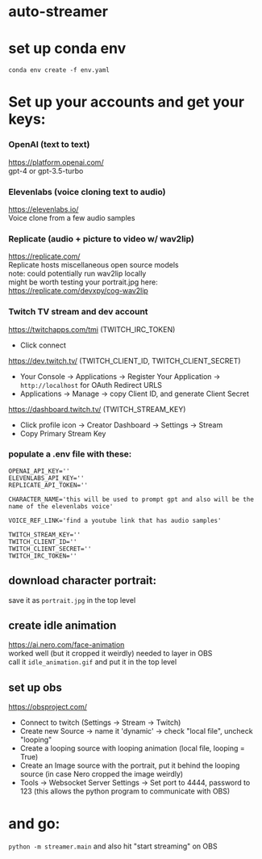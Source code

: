 # auto-streamer

# set up conda env
`conda env create -f env.yaml`

# Set up your accounts and get your keys:
### OpenAI (text to text)
https://platform.openai.com/  
gpt-4 or gpt-3.5-turbo

### Elevenlabs (voice cloning text to audio)
https://elevenlabs.io/  
Voice clone from a few audio samples

### Replicate (audio + picture to video w/ wav2lip)
https://replicate.com/  
Replicate hosts miscellaneous open source models\
note: could potentially run wav2lip locally  
might be worth testing your portrait.jpg here:  
https://replicate.com/devxpy/cog-wav2lip

### Twitch TV stream and dev account
https://twitchapps.com/tmi (TWITCH_IRC_TOKEN)
- Click connect

https://dev.twitch.tv/ (TWITCH_CLIENT_ID, TWITCH_CLIENT_SECRET)
- Your Console -> Applications -> Register Your Application -> `http://localhost` for OAuth Redirect URLS 
- Applications -> Manage -> copy Client ID, and generate Client Secret


https://dashboard.twitch.tv/ (TWITCH_STREAM_KEY)
- Click profile icon -> Creator Dashboard -> Settings -> Stream
- Copy Primary Stream Key

### populate a .env file with these:
```
OPENAI_API_KEY=''
ELEVENLABS_API_KEY=''
REPLICATE_API_TOKEN=''

CHARACTER_NAME='this will be used to prompt gpt and also will be the name of the elevenlabs voice'

VOICE_REF_LINK='find a youtube link that has audio samples'

TWITCH_STREAM_KEY=''
TWITCH_CLIENT_ID=''
TWITCH_CLIENT_SECRET=''
TWITCH_IRC_TOKEN=''
``````


## download character portrait:
save it as `portrait.jpg` in the top level

## create idle animation
https://ai.nero.com/face-animation  
worked well (but it cropped it weirdly)
needed to layer in OBS\
call it `idle_animation.gif` and put it in the top level

## set up obs
https://obsproject.com/  
- Connect to twitch (Settings -> Stream -> Twitch)
- Create new Source -> name it 'dynamic' -> check "local file", uncheck "looping"
- Create a looping source with looping animation (local file, looping = True)
- Create an Image source with the portrait, put it behind the looping source (in case Nero cropped the image weirdly)
- Tools -> Websocket Server Settings -> Set port to 4444, password to 123 (this allows the python program to communicate with OBS)

# and go:
`python -m streamer.main`
and also hit "start streaming" on OBS
